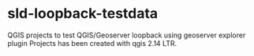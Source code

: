 # sld-loopback-testdata
QGIS projects to test QGIS/Geoserver loopback using geoserver explorer plugin
Projects has been created with qgis 2.14 LTR.
